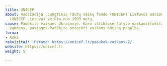 ```yaml
---
title: UNICEF
about: Asociacija „Jungtinių Tautų vaikų fondo (UNICEF) Lietuvos nacionalinis komitetas“
  (UNICEF Lietuva) veikia nuo 1993 metų.
cause: Padėkite vaikams Ukrainoje. Karo ištiktose šalyse vaikamstrūksta maisto, vaistų,
  vandens, pastogės.Padėkite suteikti vaikams būtiną pagalbą.
forma:
- Auka
rekvizitai: 'Parama: https://unicef.lt/paaukok-vaikams-2/'
website: https://unicef.lt
weight: 5

---
```

